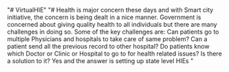 "# VirtualHIE" 
"# Health is major concern these days and with Smart city initiative, the concern is being dealt in a nice manner. Government is concerned about giving quality health to all individuals but there are many challenges in doing so. Some of the key challenges are:
Can patients go to multiple Physicians and hospitals to take care of same problem?
Can a patient send all the previous record to other hospital?
Do patients know which Doctor or Clinic or Hospital to go to for health related issues?
Is there a solution to it?
Yes and the answer is setting up state level HIEs
"
